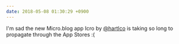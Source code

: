 ```yaml
---
date: 2018-05-08 01:30:29 +0900
---
```

I'm sad the new Micro.blog app Icro by [@hartlco](https://micro.blog/hartlco) is taking so long to propagate through the App Stores :(
